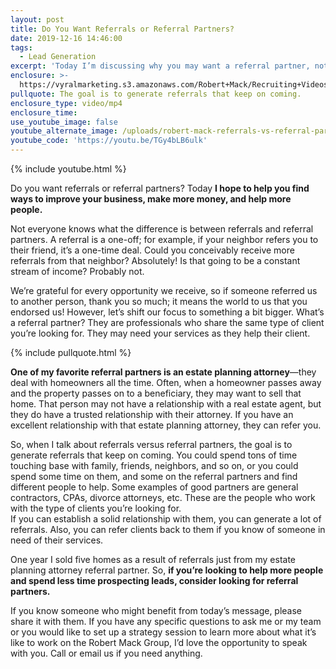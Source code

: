 ```yaml
---
layout: post
title: Do You Want Referrals or Referral Partners?
date: 2019-12-16 14:46:00
tags:
  - Lead Generation
excerpt: 'Today I’m discussing why you may want a referral partner, not just referrals.'
enclosure: >-
  https://vyralmarketing.s3.amazonaws.com/Robert+Mack/Recruiting+Videos/Do+You+Want+Referrals+or+Referral+Partners_.mp4
pullquote: The goal is to generate referrals that keep on coming.
enclosure_type: video/mp4
enclosure_time:
use_youtube_image: false
youtube_alternate_image: /uploads/robert-mack-referrals-vs-referral-partners-youtube.jpg
youtube_code: 'https://youtu.be/TGy4bLB6ulk'
---
```


{% include youtube.html %}

Do you want referrals or referral partners? Today **I hope to help you find ways to improve your business, make more money, and help more people.&nbsp;**

Not everyone knows what the difference is between referrals and referral partners. A referral is a one-off; for example, if your neighbor refers you to their friend, it’s a one-time deal. Could you conceivably receive more referrals from that neighbor? Absolutely\! Is that going to be a constant stream of income? Probably not.&nbsp;

We’re grateful for every opportunity we receive, so if someone referred us to another person, thank you so much; it means the world to us that you endorsed us\! However, let’s shift our focus to something a bit bigger. What’s a referral partner? They are professionals who share the same type of client you’re looking for. They may need your services as they help their client.&nbsp;

{% include pullquote.html %}

**One of my favorite referral partners is an estate planning attorney**—they deal with homeowners all the time. Often, when a homeowner passes away and the property passes on to a beneficiary, they may want to sell that home. That person may not have a relationship with a real estate agent, but they do have a trusted relationship with their attorney. If you have an excellent relationship with that estate planning attorney, they can refer you.&nbsp;

So, when I talk about referrals versus referral partners, the goal is to generate referrals that keep on coming. You could spend tons of time touching base with family, friends, neighbors, and so on, or you could spend some time on them, and some on the referral partners and find different people to help. Some examples of good partners are general contractors, CPAs, divorce attorneys, etc. These are the people who work with the type of clients you’re looking for.&nbsp;<br>If you can establish a solid relationship with them, you can generate a lot of referrals. Also, you can refer clients back to them if you know of someone in need of their services.&nbsp;

One year I sold five homes as a result of referrals just from my estate planning attorney referral partner. So, **if you’re looking to help more people and spend less time prospecting leads, consider looking for referral partners.&nbsp;**

If you know someone who might benefit from today’s message, please share it with them. If you have any specific questions to ask me or my team or you would like to set up a strategy session to learn more about what it’s like to work on the Robert Mack Group, I’d love the opportunity to speak with you. Call or email us if you need anything.